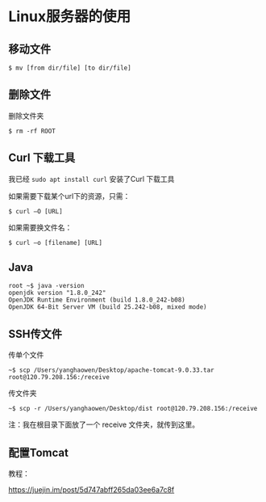 # Linux服务器的使用

## 移动文件

```
$ mv [from dir/file] [to dir/file]
```

## 删除文件

删除文件夹

```
$ rm -rf ROOT
```



## Curl 下载工具

我已经 `sudo apt install curl` 安装了Curl 下载工具

如果需要下载某个url下的资源，只需：

```
$ curl –O [URL]
```

如果需要换文件名：

```
$ curl –o [filename] [URL]
```

## Java

```
root ~$ java -version
openjdk version "1.8.0_242"
OpenJDK Runtime Environment (build 1.8.0_242-b08)
OpenJDK 64-Bit Server VM (build 25.242-b08, mixed mode)
```

## SSH传文件

传单个文件

```
~$ scp /Users/yanghaowen/Desktop/apache-tomcat-9.0.33.tar root@120.79.208.156:/receive
```

传文件夹

```
~$ scp -r /Users/yanghaowen/Desktop/dist root@120.79.208.156:/receive
```

注：我在根目录下面放了一个 receive 文件夹，就传到这里。



## 配置Tomcat

教程：

https://juejin.im/post/5d747abff265da03ee6a7c8f

